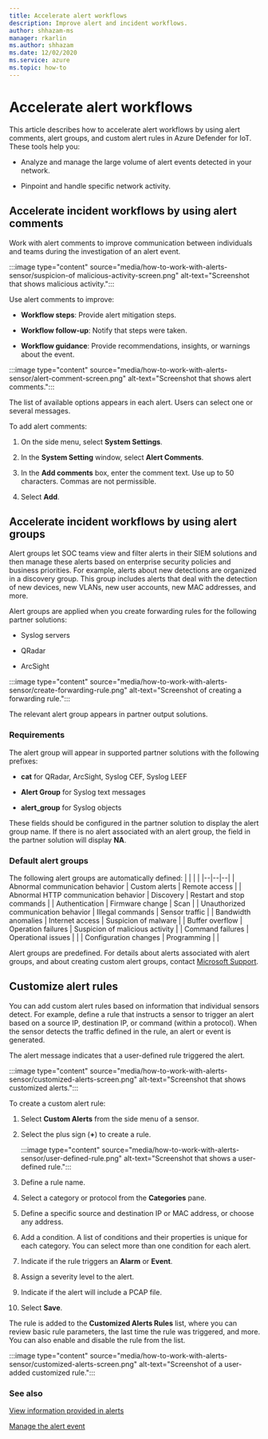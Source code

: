 ```yaml
---
title: Accelerate alert workflows
description: Improve alert and incident workflows.
author: shhazam-ms
manager: rkarlin
ms.author: shhazam
ms.date: 12/02/2020
ms.service: azure
ms.topic: how-to
---
```



# Accelerate alert workflows

This article describes how to accelerate alert workflows by using alert comments, alert groups, and custom alert rules in Azure Defender for IoT.  These tools help you:

- Analyze and manage the large volume of alert events detected in your network.

- Pinpoint and handle specific network activity.

## Accelerate incident workflows by using alert comments

Work with alert comments to improve communication between individuals and teams during the investigation of an alert event.

:::image type="content" source="media/how-to-work-with-alerts-sensor/suspicion-of malicious-activity-screen.png" alt-text="Screenshot that shows malicious activity.":::

Use alert comments to improve:

- **Workflow steps**: Provide alert mitigation steps.

- **Workflow follow-up**: Notify that steps were taken.

- **Workflow guidance**: Provide recommendations, insights, or warnings about the event.

:::image type="content" source="media/how-to-work-with-alerts-sensor/alert-comment-screen.png" alt-text="Screenshot that shows alert comments.":::

The list of available options appears in each alert. Users can select one or several messages.

To add alert comments:

1. On the side menu, select **System Settings**.

2. In the **System Setting** window, select **Alert Comments**.

3. In the **Add comments** box, enter the comment text. Use up to 50 characters. Commas are not permissible.

4. Select **Add**.

## Accelerate incident workflows by using alert groups

Alert groups let SOC teams view and filter alerts in their SIEM solutions and then manage these alerts based on enterprise security policies and business priorities. For example, alerts about new detections are organized in a discovery group. This group includes alerts that deal with the detection of new devices, new VLANs, new user accounts, new MAC addresses, and more.

Alert groups are applied when you create forwarding rules for the following partner solutions:

  - Syslog servers

  - QRadar

  - ArcSight

:::image type="content" source="media/how-to-work-with-alerts-sensor/create-forwarding-rule.png" alt-text="Screenshot of creating a forwarding rule.":::

The relevant alert group appears in partner output solutions. 

### Requirements

The alert group will appear in supported partner solutions with the following prefixes:

  - **cat** for QRadar, ArcSight, Syslog CEF, Syslog LEEF

  - **Alert Group** for Syslog text messages

  - **alert_group** for Syslog objects

These fields should be configured in the partner solution to display the alert group name. If there is no alert associated with an alert group, the field in the partner solution will display **NA**.

### Default alert groups

The following alert groups are automatically defined:
|  |  |  |
|--|--|--|
| Abnormal communication behavior | Custom alerts | Remote access |
| Abnormal HTTP communication behavior | Discovery | Restart and stop commands |
| Authentication | Firmware change | Scan |
| Unauthorized communication behavior | Illegal commands | Sensor traffic |
| Bandwidth anomalies | Internet access | Suspicion of malware |
| Buffer overflow | Operation failures | Suspicion of malicious activity |
| Command failures | Operational issues |  |
| Configuration changes | Programming |  |

Alert groups are predefined. For details about alerts associated with alert groups, and about creating custom alert groups, contact [Microsoft Support](https://support.microsoft.com/supportforbusiness/productselection?sapId=82c88f35-1b8e-f274-ec11-c6efdd6dd099).

## Customize alert rules

You can add custom alert rules based on information that individual sensors detect. For example, define a rule that instructs a sensor to trigger an alert based on a source IP, destination IP, or command (within a protocol). When the sensor detects the traffic defined in the rule, an alert or event is generated.

The alert message indicates that a user-defined rule triggered the alert.

:::image type="content" source="media/how-to-work-with-alerts-sensor/customized-alerts-screen.png" alt-text="Screenshot that shows customized alerts.":::

To create a custom alert rule:

1. Select **Custom Alerts** from the side menu of a sensor.
1. Select the plus sign (**+**) to create a rule.

   :::image type="content" source="media/how-to-work-with-alerts-sensor/user-defined-rule.png" alt-text="Screenshot that shows a user-defined rule.":::

1. Define a rule name.
1. Select a category or protocol from the **Categories** pane.
1. Define a specific source and destination IP or MAC address, or choose any address.
1. Add a condition. A list of conditions and their properties is unique for each category. You can select more than one condition for each alert.
1. Indicate if the rule triggers an **Alarm** or **Event**.
1. Assign a severity level to the alert.
1. Indicate if the alert will include a PCAP file.
1. Select **Save**.

The rule is added to the **Customized Alerts Rules** list, where you can review basic rule parameters, the last time the rule was triggered, and more. You can also enable and disable the rule from the list.

:::image type="content" source="media/how-to-work-with-alerts-sensor/customized-alerts-screen.png" alt-text="Screenshot of a user-added customized rule.":::

### See also

[View information provided in alerts](how-to-view-information-provided-in-alerts.md)

[Manage the alert event](how-to-manage-the-alert-event.md)
